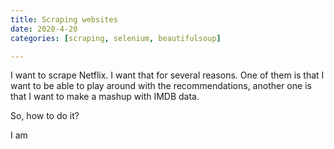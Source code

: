 ```yaml
---
title: Scraping websites
date: 2020-4-20
categories: [scraping, selenium, beautifulsoup]

---
```


I want to scrape Netflix. I want that for several reasons. One of them is that I want to be able to play around with the recommendations, another one is that I want to make a mashup with IMDB data.

So, how to do it?

I am 
<!--stackedit_data:
eyJoaXN0b3J5IjpbLTE0MTkxNjkyMjZdfQ==
-->